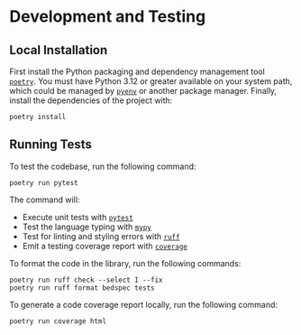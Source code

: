 # Development and Testing

## Local Installation

First install the Python packaging and dependency management tool [`poetry`](https://python-poetry.org/docs/#installation).
You must have Python 3.12 or greater available on your system path, which could be managed by [`pyenv`](https://github.com/pyenv/pyenv) or another package manager. 
Finally, install the dependencies of the project with:

```console
poetry install
```

## Running Tests

To test the codebase, run the following command:

```console
poetry run pytest
```

The command will:

- Execute unit tests with [`pytest`](https://docs.pytest.org/)
- Test the language typing with [`mypy`](https://mypy-lang.org/)
- Test for linting and styling errors with [`ruff`](https://docs.astral.sh/ruff/)
- Emit a testing coverage report with [`coverage`](https://coverage.readthedocs.io/)

To format the code in the library, run the following commands:

```console
poetry run ruff check --select I --fix
poetry run ruff format bedspec tests
```

To generate a code coverage report locally, run the following command:

```console
poetry run coverage html
```
